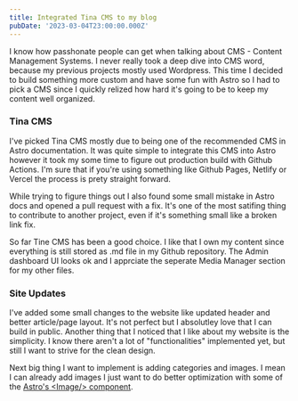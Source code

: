 ```yaml
---
title: Integrated Tina CMS to my blog
pubDate: '2023-03-04T23:00:00.000Z'
---
```


I know how passhonate people can get when talking about CMS - Content Management Systems. I never really took a deep dive into CMS word, because my previous projects mostly used Wordpress. This time I decided to build something more custom and have some fun with Astro so I had to pick a CMS since I quickly relized how hard it's going to be to keep my content well organized. 

### Tina CMS

I've picked Tina CMS mostly due to being one of the recommended CMS in Astro documentation. It was quite simple to integrate this CMS into Astro however it took my some time to figure out production build with Github Actions. I'm sure that if you're using something like Github Pages, Netlify or Vercel the process is prety straight forward.

While trying to figure things out I also found some small mistake in Astro docs and opened a pull request with a fix. It's one of the most satifing thing to contribute to another project, even if it's something small like  a broken link fix.

So far Tine CMS has been a good choice. I like that I own my content since everything is still stored as .md file in my Github repository. The Admin dashboard UI looks ok and I apprciate the seperate Media Manager section for my other files.

### Site Updates

I've added some small changes to the website like updated header and better article/page layout. It's not perfect but I absolutley love that I can build in public. Another thing that I noticed that I like about my website is the simplicity. I know there aren't a lot of "functionalities" implemented yet, but still I want to strive for the clean design.

Next big thing I want to implement is adding categories and images. I mean I can already add images I just want to do better optimization with some of the [Astro's \<Image/> component](https://docs.astro.build/en/guides/images/#astros-image-integration). 
